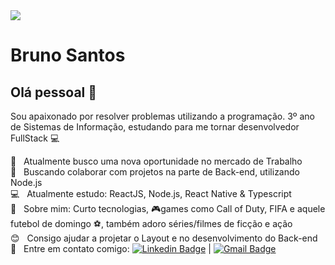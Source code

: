 <img width="auto" src="https://github.com/tgmarinho/tgmarinho/blob/master/banner.png">


# Bruno Santos

## Olá pessoal 👋
Sou apaixonado por resolver problemas utilizando a programação.
3º ano de Sistemas de Informação, estudando para me tornar desenvolvedor FullStack :computer:

 :dart:  &nbsp; Atualmente busco uma nova oportunidade no mercado de Trabalho
 <br/> :purple_heart: &nbsp; Buscando colaborar com projetos na parte de Back-end, utilizando Node.js
 <br/> :computer: &nbsp; Atualmente estudo: ReactJS, Node.js, React Native & Typescript
 <br/> 💬  &nbsp; Sobre mim: Curto tecnologias, :video_game:games como Call of Duty, FIFA e aquele futebol de domingo :soccer:, também adoro séries/filmes de ficção e ação
 <br/> :blush: &nbsp; Consigo ajudar a projetar o Layout e no desenvolvimento do Back-end
 <br/> :email: &nbsp; Entre em contato comigo: [![Linkedin Badge](https://img.shields.io/badge/-BrunoSantos-blue?style=flat-square&logo=Linkedin&logoColor=white&link=https:https://www.linkedin.com/in/bruno-henrique-pereira-dos-santos-880561163/)](https://www.linkedin.com/in/bruno-henrique-pereira-dos-santos-880561163/) 
| 
[![Gmail Badge](https://img.shields.io/badge/-brunohqsantos@gmail.com-c14438?style=flat-square&logo=Gmail&logoColor=white&link=mailto:brunohqsantos@gmail.com)](mailto:brunohqsantos@gmail.com)
